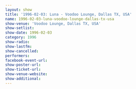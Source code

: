 ```yaml
---
layout: show
title: '1996-02-03: Luna - Voodoo Lounge, Dallas TX, USA'
name: 1996-02-03-luna-voodoo-lounge-dallas-tx-usa
show-venue: 'Voodoo Lounge, Dallas TX, USA'
show-setlist: 
show-date: 1996-02-03
category: 1996
show-radio: 
show-lastfm: 
show-cancelled: 
performers: 
facebook-event-url: 
show-poster-url: 
show-ticket-url: 
show-venue-website: 
show-additional: 
---
```


